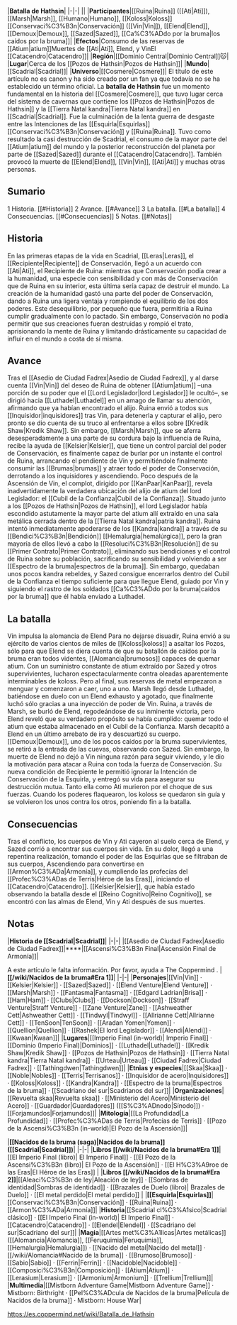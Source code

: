 

|**Batalla de Hathsin**|
|-|-|
||
|**Participantes**|[[Ruina\|Ruina]] ([[Ati\|Ati]]), [[Marsh\|Marsh]], [[Humano\|Humano]], [[Koloss\|Koloss]] [[Conservaci%C3%B3n\|Conservación]] ([[Vin\|Vin]]), [[Elend\|Elend]], [[Demoux\|Demoux]], [[Sazed\|Sazed]], [[Ca%C3%ADdo por la bruma\|los caídos por la bruma]]|
|**Efectos**|Consumo de las reservas de [[Atium\|atium]]Muertes de [[Ati\|Ati]], Elend, y VinEl [[Catacendro\|Catacendro]]|
|**Región**|[[Dominio Central\|Dominio Central]]🐱︎|
|**Lugar**|Cerca de los [[Pozos de Hathsin\|Pozos de Hathsin]]|
|**Mundo**|[[Scadrial\|Scadrial]]|
|**Universo**|[[Cosmere\|Cosmere]]|
El título de este artículo no es canon y ha sido creado por un fan ya que todavía no se ha establecido un término oficial.
La **batalla de Hathsin** fue un momento fundamental en la historia del [[Cosmere\|Cosmere]], que tuvo lugar cerca del sistema de cavernas que contiene los [[Pozos de Hathsin\|Pozos de Hathsin]] y la [[Tierra Natal kandra\|Tierra Natal kandra]] en [[Scadrial\|Scadrial]]. Fue la culminación de la lenta guerra de desgaste entre las Intenciones de las [[Esquirla\|Esquirlas]] [[Conservaci%C3%B3n\|Conservación]] y [[Ruina\|Ruina]]. Tuvo como resultado la casi destrucción de Scadrial, el consumo de la mayor parte del [[Atium\|atium]] del mundo y la posterior reconstrucción del planeta por parte de [[Sazed\|Sazed]] durante el [[Catacendro\|Catacendro]]. También provocó la muerte de [[Elend\|Elend]], [[Vin\|Vin]], [[Ati\|Ati]] y muchas otras personas.

## Sumario

1 Historia. [[#Historia]] 
2 Avance. [[#Avance]] 
3 La batalla. [[#La batalla]] 
4 Consecuencias. [[#Consecuencias]] 
5 Notas. [[#Notas]] 


## Historia
En las primeras etapas de la vida en Scadrial, [[Leras\|Leras]], el [[Recipiente\|Recipiente]] de Conservación, llegó a un acuerdo con [[Ati\|Ati]], el Recipiente de Ruina: mientras que Conservación podía crear a la humanidad, una especie con sensibilidad y con más de Conservación que de Ruina en su interior, esta última sería capaz de destruir el mundo. La creación de la humanidad gastó una parte del poder de Conservación, dando a Ruina una ligera ventaja y rompiendo el equilibrio de los dos poderes. Este desequilibrio, por pequeño que fuera, permitiría a Ruina cumplir gradualmente con lo pactado. Sin embargo, Conservación no podía permitir que sus creaciones fueran destruidas y rompió el trato, aprisionando la mente de Ruina y limitando drásticamente su capacidad de influir en el mundo a costa de sí misma.

## Avance
Tras el [[Asedio de Ciudad Fadrex\|Asedio de Ciudad Fadrex]], y al darse cuenta [[Vin\|Vin]] del deseo de Ruina de obtener [[Atium\|atium]] –una porción de su poder que el [[Lord Legislador\|lord Legislador]] le ocultó–, se dirigió hacia [[Luthadel\|Luthadel]] en un amago de llamar su atención, afirmando que ya habían encontrado el alijo. Ruina envió a todos sus [[Inquisidor\|inquisidores]] tras Vin, para detenerla y capturar el alijo, pero pronto se dio cuenta de su truco al enfrentarse a ellos sobre [[Kredik Shaw\|Kredik Shaw]]. Sin embargo, [[Marsh\|Marsh]], que se aferra desesperadamente a una parte de su cordura bajo la influencia de Ruina, recibe la ayuda de [[Kelsier\|Kelsier]], que tiene un control parcial del poder de Conservación, es finalmente capaz de burlar por un instante el control de Ruina, arrancando el pendiente de Vin y permitiéndole finalmente consumir las [[Brumas\|brumas]] y atraer todo el poder de Conservación, derrotando a los inquisidores y ascendiendo.
Poco después de la Ascensión de Vin, el complot, dirigido por [[KanPaar\|KanPaar]], revela inadvertidamente la verdadera ubicación del alijo de atium del lord Legislador: el [[Cubil de la Confianza\|Cubil de la Confianza]]. Situado junto a los [[Pozos de Hathsin\|Pozos de Hathsin]], el lord Legislador había escondido astutamente la mayor parte del atium allí extraído en una sala metálica cerrada dentro de la [[Tierra Natal kandra\|patria kandra]]. Ruina intentó inmediatamente apoderarse de los [[Kandra\|kandra]] a través de su [[Bendici%C3%B3n\|Bendición]] [[Hemalurgia\|hemalúrgica]], pero la gran mayoría de ellos llevó a cabo la [[Resoluci%C3%B3n\|Resolución]] de su [[Primer Contrato\|Primer Contrato]], eliminando sus bendiciones y el control de Ruina sobre su población, sacrificando su sensibilidad y volviendo a ser [[Espectro de la bruma\|espectros de la bruma]]. Sin embargo, quedaban unos pocos kandra rebeldes, y Sazed consigue encerrarlos dentro del Cubil de la Confianza el tiempo suficiente para que llegue Elend, guiado por Vin y siguiendo el rastro de los soldados [[Ca%C3%ADdo por la bruma\|caídos por la bruma]] que él había enviado a Luthadel.

## La batalla
  Vin impulsa la alomancia de Elend
Para no dejarse disuadir, Ruina envió a su ejército de varios cientos de miles de [[Koloss\|koloss]] a asaltar los Pozos, sólo para que Elend se diera cuenta de que su batallón de caídos por la bruma eran todos videntes, [[Alomancia\|brumosos]] capaces de quemar atium. Con un suministro constante de atium extraído por Sazed y otros supervivientes, lucharon espectacularmente contra oleadas aparentemente interminables de koloss. Pero al final, sus reservas de metal empezaron a menguar y comenzaron a caer, uno a uno. Marsh llegó desde Luthadel, batiéndose en duelo con un Elend exhausto y agotado, que finalmente luchó sólo gracias a una inyección de poder de Vin. Ruina, a través de Marsh, se burló de Elend, regodeándose de su inminente victoria, pero Elend reveló que su verdadero propósito se había cumplido: quemar todo el atium que estaba almacenado en el Cubil de la Confianza. Marsh decapitó a Elend en un último arrebato de ira y descuartizó su cuerpo. [[Demoux\|Demoux]], uno de los pocos caídos por la bruma supervivientes, se retiró a la entrada de las cuevas, observando con Sazed.
Sin embargo, la muerte de Elend no dejó a Vin ninguna razón para seguir viviendo, y le dio la motivación para atacar a Ruina con toda la fuerza de Conservación. Su nueva condición de Recipiente le permitió ignorar la Intención de Conservación de la Esquirla, y entregó su vida para asegurar su destrucción mutua. Tanto ella como Ati murieron por el choque de sus fuerzas. Cuando los poderes flaquearon, los koloss se quedaron sin guía y se volvieron los unos contra los otros, poniendo fin a la batalla.

 
## Consecuencias
Tras el conflicto, los cuerpos de Vin y Ati cayeron al suelo cerca de Elend, y Sazed corrió a encontrar sus cuerpos sin vida. En su dolor, llegó a una repentina realización, tomando el poder de las Esquirlas que se filtraban de sus cuerpos, Ascendiendo para convertirse en [[Armon%C3%ADa\|Armonía]], y cumpliendo las profecías del [[Profec%C3%ADas de Terris\|Héroe de las Eras]], iniciando el [[Catacendro\|Catacendro]].
[[Kelsier\|Kelsier]], que había estado observando la batalla desde el [[Reino Cognitivo\|Reino Cognitivo]], se encontró con las almas de Elend, Vin y Ati después de sus muertes.

## Notas
|**Historia de [[Scadrial\|Scadrial]]**|
|-|-|
|[[Asedio de Ciudad Fadrex\|Asedio de Ciudad Fadrex]]|****|[[Ascensi%C3%B3n Final\|Ascensión Final de Armonía]]|


A este artículo le falta información. Por favor, ayuda a The Coppermind .
|**[[/wiki/Nacidos de la bruma#Era 1]]**|
|-|-|
|**Personajes**|[[Vin\|Vin]] · [[Kelsier\|Kelsier]] · [[Sazed\|Sazed]] · [[Elend Venture\|Elend Venture]] · [[Marsh\|Marsh]] · [[Fantasma\|Fantasma]] · [[Edgard Ladrian\|Brisa]] · [[Ham\|Ham]] · [[Clubs\|Clubs]] · [[Dockson\|Dockson]] · [[Straff Venture\|Straff Venture]] · [[Zane Venture\|Zane]] · [[Ashweather Cett\|Ashweather Cett]] · [[Tindwyl\|Tindwyl]] · [[Allrianne Cett\|Allrianne Cett]] · [[TenSoon\|TenSoon]] · [[Aradan Yomen\|Yomen]] · [[Quellion\|Quellion]] · [[Rashek\|El lord Legislador]] · [[Alendi\|Alendi]] · [[Kwaan\|Kwaan]]|
|**Lugares**|[[Imperio Final (in-world)\| Imperio Final]] · [[Dominio (Imperio Final)\|Dominios]] · [[Luthadel\|Luthadel]] · [[Kredik Shaw\|Kredik Shaw]] · [[Pozos de Hathsin\|Pozos de Hathsin]] · [[Tierra Natal kandra\|Tierra Natal kandra]] · [[Urteau\|Urteau]] · [[Ciudad Fadrex\|Ciudad Fadrex]] · [[Tathingdwen\|Tathingdwen]]|
|**Etnias y especies**|[[Skaa\|Skaa]] · [[Noble\|Nobles]] · [[Terris\|Terrisanos]] · [[Inquisidor de acero\|Inquisidores]] · [[Koloss\|Koloss]] · [[Kandra\|Kandra]] · [[Espectro de la bruma\|Espectros de la bruma]] · [[Scadriano del sur\|Scadrianos del sur]]|
|**Organizaciones**|[[Revuelta skaa\|Revuelta skaa]] · [[Ministerio del Acero\|Ministerio del Acero]] · [[Guardador\|Guardadores]] ([[S%C3%ADnodo\|Sínodo]]) · [[Forjamundos\|Forjamundos]]|
|**Mitología**|[[La Profundidad\|La Profundidad]] · [[Profec%C3%ADas de Terris\|Profecías de Terris]] · [[Pozo de la Ascensi%C3%B3n (in-world)\|El Pozo de la Ascensión]]|

|**[[Nacidos de la bruma (saga)\|Nacidos de la bruma]] ([[Scadrial\|Scadrial]])**|
|-|-|
|**Libros [[/wiki/Nacidos de la bruma#Era 1]]**|[[El Imperio Final (libro)\| El Imperio Final]] · [[El Pozo de la Ascensi%C3%B3n (libro)\| El Pozo de la Ascensión]] · [[El H%C3%A9roe de las Eras\|El Héroe de las Eras]] |
|**Libros [[/wiki/Nacidos de la bruma#Era 2]]**|[[Aleaci%C3%B3n de ley\|Aleación de ley]] · [[Sombras de identidad\|Sombras de identidad]] · [[Brazales de Duelo (libro)\| Brazales de Duelo]] · [[El metal perdido\|El metal perdido]]  |
|**[[Esquirla\|Esquirlas]]**|[[Conservaci%C3%B3n\|Conservación]] · [[Ruina\|Ruina]] · [[Armon%C3%ADa\|Armonía]]|
|**Historia**|[[Scadrial cl%C3%A1sico\|Scadrial clásico]] · [[El Imperio Final (in-world)\| El Imperio Final]] · [[Catacendro\|Catacendro]] · [[Elendel\|Elendel]] · [[Scadriano del sur\|Scadriano del sur]]|
|**Magia**|[[Artes met%C3%A1licas\|Artes metálicas]] ([[Alomancia\|Alomancia]], [[Feruquimia\|Feruquimia]], [[Hemalurgia\|Hemalurgia]]) · [[Nacido del metal\|Nacido del metal]] · [[/wiki/Alomancia#Nacido de la bruma]] · [[Brumoso\|Brumoso]] · [[Sabio\|Sabio]] · [[Ferrin\|Ferrin]] · [[Nacidoble\|Nacidoble]] · [[Composici%C3%B3n\|Composición]] · [[Atium\|Atium]] · [[Lerasium\|Lerasium]] · [[Armonium\|Armonium]] · [[Trellium\|Trellium]]|
|**Multimedia**|[[Mistborn Adventure Game\|Mistborn Adventure Game‎‎]] · Mistborn: Birthright · [[Pel%C3%ADcula de Nacidos de la bruma\|Película de Nacidos de la bruma]] · Mistborn: House War|



https://es.coppermind.net/wiki/Batalla_de_Hathsin